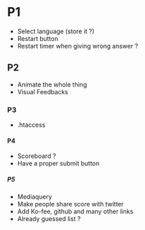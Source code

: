 # P1
- Select language (store it ?)
- Restart button
- Restart timer when giving wrong answer ?

## P2
- Animate the whole thing
- Visual Feedbacks

### P3
- .htaccess

#### P4
- Scoreboard ?
- Have a proper submit button

##### P5
- Mediaquery
- Make people share score with twitter
- Add Ko-fee, github and many other links
- Already guessed list ?
